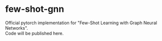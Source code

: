# few-shot-gnn
Official pytorch implementation for "Few-Shot Learning with Graph Neural Networks".  
Code will be published here.

